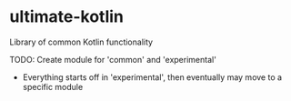 # ultimate-kotlin
Library of common Kotlin functionality

TODO: Create module for 'common' and 'experimental'
- Everything starts off in 'experimental', then eventually may move to a specific module

